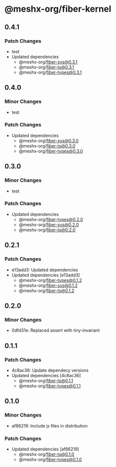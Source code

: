 # @meshx-org/fiber-kernel

## 0.4.1

### Patch Changes

- test
- Updated dependencies
  - @meshx-org/fiber-sys@0.3.1
  - @meshx-org/fiber-ts@0.3.1
  - @meshx-org/fiber-types@0.3.1

## 0.4.0

### Minor Changes

- test

### Patch Changes

- Updated dependencies
  - @meshx-org/fiber-sys@0.3.0
  - @meshx-org/fiber-ts@0.3.0
  - @meshx-org/fiber-types@0.3.0

## 0.3.0

### Minor Changes

- test

### Patch Changes

- Updated dependencies
  - @meshx-org/fiber-types@0.2.0
  - @meshx-org/fiber-sys@0.2.0
  - @meshx-org/fiber-ts@0.2.0

## 0.2.1

### Patch Changes

- e13add3: Updated dependencies
- Updated dependencies [e13add3]
  - @meshx-org/fiber-types@0.1.2
  - @meshx-org/fiber-sys@0.1.2
  - @meshx-org/fiber-ts@0.1.2

## 0.2.0

### Minor Changes

- 0dfd31e: Replaced assert with tiny-invariant

## 0.1.1

### Patch Changes

- 4c8ac36: Update dependecy versions
- Updated dependencies [4c8ac36]
  - @meshx-org/fiber-ts@0.1.1
  - @meshx-org/fiber-types@0.1.1

## 0.1.0

### Minor Changes

- af86219: Include js files in distribution

### Patch Changes

- Updated dependencies [af86219]
  - @meshx-org/fiber-ts@0.1.0
  - @meshx-org/fiber-types@0.1.0
